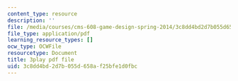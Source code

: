 ```yaml
---
content_type: resource
description: ''
file: /media/courses/cms-608-game-design-spring-2014/3c8dd4bd2d7b055d658af25bfe1d0fbc_1506701.pdf
file_type: application/pdf
learning_resource_types: []
ocw_type: OCWFile
resourcetype: Document
title: 3play pdf file
uid: 3c8dd4bd-2d7b-055d-658a-f25bfe1d0fbc
---
```

